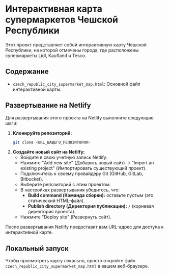 # Интерактивная карта супермаркетов Чешской Республики

Этот проект представляет собой интерактивную карту Чешской Республики, на которой отмечены города, где расположены супермаркеты Lidl, Kaufland и Tesco.

## Содержание

- `czech_republic_city_supermarket_map.html`: Основной файл интерактивной карты.

## Развертывание на Netlify

Для развертывания этого проекта на Netlify выполните следующие шаги:

1. **Клонируйте репозиторий:**
   ```bash
   git clone <URL_ВАШЕГО_РЕПОЗИТОРИЯ>
   ```
2. **Создайте новый сайт на Netlify:**
   - Войдите в свою учетную запись Netlify.
   - Нажмите "Add new site" (Добавить новый сайт) -> "Import an existing project" (Импортировать существующий проект).
   - Подключитесь к своему провайдеру Git (GitHub, GitLab, Bitbucket).
   - Выберите репозиторий с этим проектом.
   - В настройках развертывания убедитесь, что:
     - **Build command (Команда сборки):** оставьте пустым (это статический HTML-файл).
     - **Publish directory (Директория публикации):** `/` (корневая директория проекта).
   - Нажмите "Deploy site" (Развернуть сайт).

После развертывания Netlify предоставит вам URL-адрес для доступа к интерактивной карте.

## Локальный запуск

Чтобы просмотреть карту локально, просто откройте файл `czech_republic_city_supermarket_map.html` в вашем веб-браузере.

